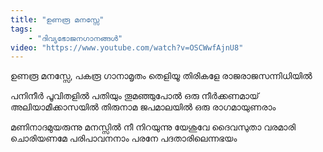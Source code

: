 ```yaml
---
title: "ഉണരൂ മനസ്സേ"
tags:
    - "ദിവ്യഭോജനഗാനങ്ങൾ"
video: "https://www.youtube.com/watch?v=OSCWwfAjnU8"
---
```


ഉണരൂ മനസ്സേ, പകരൂ ഗാനാമൃതം
തെളിയൂ തിരികളേ രാജരാജസന്നിധിയില്‍

പനിനീര്‍ പൂവിതളില്‍ പതിയും തൂമഞ്ഞുപോല്‍
ഒരു നീര്‍ക്കണമായ് അലിയാമീക്കാസയില്‍
തിരുനാമ ജപമാലയില്‍ ഒരു രാഗമായുണരാം

മണിനാദമുയരുന്നു മനസ്സില്‍ നീ നിറയുന്നു
യേശുവേ ദൈവസുതാ വരമാരി ചൊരിയണമേ
പരിപാവനനാം പരനേ പദതാരിലെന്നഭയം
